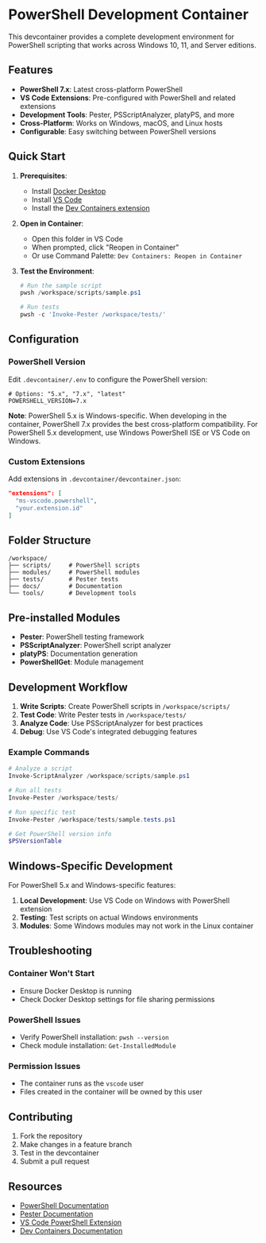 # PowerShell Development Container

This devcontainer provides a complete development environment for PowerShell scripting that works across Windows 10, 11, and Server editions.

## Features

- **PowerShell 7.x**: Latest cross-platform PowerShell
- **VS Code Extensions**: Pre-configured with PowerShell and related extensions
- **Development Tools**: Pester, PSScriptAnalyzer, platyPS, and more
- **Cross-Platform**: Works on Windows, macOS, and Linux hosts
- **Configurable**: Easy switching between PowerShell versions

## Quick Start

1. **Prerequisites**:
   - Install [Docker Desktop](https://www.docker.com/products/docker-desktop)
   - Install [VS Code](https://code.visualstudio.com/)
   - Install the [Dev Containers extension](https://marketplace.visualstudio.com/items?itemName=ms-vscode-remote.remote-containers)

2. **Open in Container**:
   - Open this folder in VS Code
   - When prompted, click "Reopen in Container"
   - Or use Command Palette: `Dev Containers: Reopen in Container`

3. **Test the Environment**:

   ```powershell
   # Run the sample script
   pwsh /workspace/scripts/sample.ps1
   
   # Run tests
   pwsh -c 'Invoke-Pester /workspace/tests/'
   ```

## Configuration

### PowerShell Version

Edit `.devcontainer/.env` to configure the PowerShell version:

```env
# Options: "5.x", "7.x", "latest"
POWERSHELL_VERSION=7.x
```

**Note**: PowerShell 5.x is Windows-specific. When developing in the container, PowerShell 7.x provides the best cross-platform compatibility. For PowerShell 5.x development, use Windows PowerShell ISE or VS Code on Windows.

### Custom Extensions

Add extensions in `.devcontainer/devcontainer.json`:

```json
"extensions": [
  "ms-vscode.powershell",
  "your.extension.id"
]
```

## Folder Structure

```text
/workspace/
├── scripts/     # PowerShell scripts
├── modules/     # PowerShell modules
├── tests/       # Pester tests
├── docs/        # Documentation
└── tools/       # Development tools
```

## Pre-installed Modules

- **Pester**: PowerShell testing framework
- **PSScriptAnalyzer**: PowerShell script analyzer
- **platyPS**: Documentation generation
- **PowerShellGet**: Module management

## Development Workflow

1. **Write Scripts**: Create PowerShell scripts in `/workspace/scripts/`
2. **Test Code**: Write Pester tests in `/workspace/tests/`
3. **Analyze Code**: Use PSScriptAnalyzer for best practices
4. **Debug**: Use VS Code's integrated debugging features

### Example Commands

```powershell
# Analyze a script
Invoke-ScriptAnalyzer /workspace/scripts/sample.ps1

# Run all tests
Invoke-Pester /workspace/tests/

# Run specific test
Invoke-Pester /workspace/tests/sample.tests.ps1

# Get PowerShell version info
$PSVersionTable
```

## Windows-Specific Development

For PowerShell 5.x and Windows-specific features:

1. **Local Development**: Use VS Code on Windows with PowerShell extension
2. **Testing**: Test scripts on actual Windows environments
3. **Modules**: Some Windows modules may not work in the Linux container

## Troubleshooting

### Container Won't Start

- Ensure Docker Desktop is running
- Check Docker Desktop settings for file sharing permissions

### PowerShell Issues

- Verify PowerShell installation: `pwsh --version`
- Check module installation: `Get-InstalledModule`

### Permission Issues

- The container runs as the `vscode` user
- Files created in the container will be owned by this user

## Contributing

1. Fork the repository
2. Make changes in a feature branch
3. Test in the devcontainer
4. Submit a pull request

## Resources

- [PowerShell Documentation](https://docs.microsoft.com/en-us/powershell/)
- [Pester Documentation](https://pester.dev/)
- [VS Code PowerShell Extension](https://marketplace.visualstudio.com/items?itemName=ms-vscode.PowerShell)
- [Dev Containers Documentation](https://code.visualstudio.com/docs/remote/containers)
